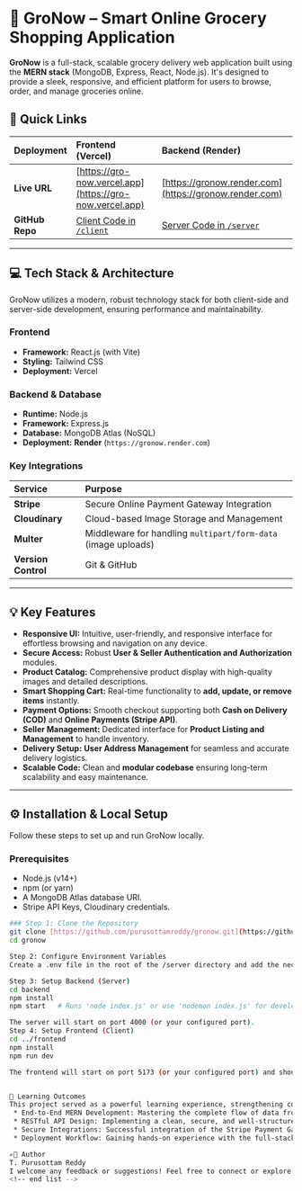 # 🛒 GroNow – Smart Online Grocery Shopping Application

**GroNow** is a full-stack, scalable grocery delivery web application built using the **MERN stack** (MongoDB, Express, React, Node.js). It's designed to provide a sleek, responsive, and efficient platform for users to browse, order, and manage groceries online.

## 🔗 Quick Links

| Deployment | Frontend (Vercel) | Backend (Render) |
| :--- | :--- | :--- |
| **Live URL** | [https://gro-now.vercel.app](https://gro-now.vercel.app) | [https://gronow.render.com](https://gronow.render.com) |
| **GitHub Repo** | [Client Code in `/client`](https://github.com/PurusottamReddy/GroNow/tree/main/frontend) | [Server Code in `/server`](https://github.com/PurusottamReddy/GroNow/tree/main/backend) |

---

## 💻 Tech Stack & Architecture

GroNow utilizes a modern, robust technology stack for both client-side and server-side development, ensuring performance and maintainability.

### Frontend
* **Framework:** React.js (with Vite)
* **Styling:** Tailwind CSS
* **Deployment:** Vercel

### Backend & Database
* **Runtime:** Node.js
* **Framework:** Express.js
* **Database:** MongoDB Atlas (NoSQL)
* **Deployment:** **Render** (`https://gronow.render.com`)

### Key Integrations
| Service | Purpose |
| :--- | :--- |
| **Stripe** | Secure Online Payment Gateway Integration |
| **Cloudinary** | Cloud-based Image Storage and Management |
| **Multer** | Middleware for handling `multipart/form-data` (image uploads) |
| **Version Control** | Git & GitHub |

---

## 💡 Key Features

* **Responsive UI:** Intuitive, user-friendly, and responsive interface for effortless browsing and navigation on any device.
* **Secure Access:** Robust **User & Seller Authentication and Authorization** modules.
* **Product Catalog:** Comprehensive product display with high-quality images and detailed descriptions.
* **Smart Shopping Cart:** Real-time functionality to **add, update, or remove items** instantly.
* **Payment Options:** Smooth checkout supporting both **Cash on Delivery (COD)** and **Online Payments (Stripe API)**.
* **Seller Management:** Dedicated interface for **Product Listing and Management** to handle inventory.
* **Delivery Setup:** **User Address Management** for seamless and accurate delivery logistics.
* **Scalable Code:** Clean and **modular codebase** ensuring long-term scalability and easy maintenance.

---

## ⚙️ Installation & Local Setup

Follow these steps to set up and run GroNow locally.

### Prerequisites

* Node.js (v14+)
* npm (or yarn)
* A MongoDB Atlas database URI.
* Stripe API Keys, Cloudinary credentials.
```bash
### Step 1: Clone the Repository
git clone [https://github.com/purusottamreddy/gronow.git](https://github.com/purusottamreddy/gronow.git)
cd gronow

Step 2: Configure Environment Variables
Create a .env file in the root of the /server directory and add the necessary configuration (e.g., MONGO_URI, JWT_SECRET, STRIPE_SECRET_KEY, CLOUDINARY credentials).

Step 3: Setup Backend (Server)
cd backend
npm install
npm start   # Runs 'node index.js' or use 'nodemon index.js' for development

The server will start on port 4000 (or your configured port).
Step 4: Setup Frontend (Client)
cd ../frontend
npm install
npm run dev

The frontend will start on port 5173 (or your configured port) and should automatically open in your browser.


🧠 Learning Outcomes
This project served as a powerful learning experience, strengthening core full-stack development skills:
 * End-to-End MERN Development: Mastering the complete flow of data from MongoDB to the React UI.
 * RESTful API Design: Implementing a clean, secure, and well-structured API.
 * Secure Integrations: Successful integration of the Stripe Payment Gateway for transactional security and Cloudinary for scalable media management.
 * Deployment Workflow: Gaining hands-on experience with the full-stack deployment cycle using Vercel (Frontend) and Render (Backend).

✍🏻 Author
T. Purusottam Reddy
I welcome any feedback or suggestions! Feel free to connect or explore my other projects.
<!-- end list -->
